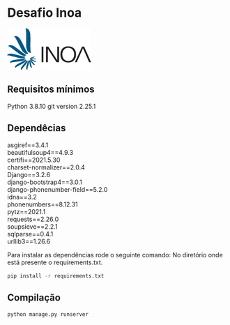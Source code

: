 <h1>Desafio Inoa</h1>

<img src="./inoa/static/images/logo-home.png">

<h2>Requisitos mínimos</h2>
Python 3.8.10
git version 2.25.1

<h2>Dependêcias</h2>

asgiref==3.4.1 <br>
beautifulsoup4==4.9.3<br>
certifi==2021.5.30<br>
charset-normalizer==2.0.4<br>
Django==3.2.6<br>
django-bootstrap4==3.0.1<br>
django-phonenumber-field==5.2.0<br>
idna==3.2<br>
phonenumbers==8.12.31<br>
pytz==2021.1<br>
requests==2.26.0<br>
soupsieve==2.2.1<br>
sqlparse==0.4.1<br>
urllib3==1.26.6<br>

Para instalar as dependências rode o seguinte comando:
No diretório onde está presente o requirements.txt.

```sh
pip install -r requirements.txt 
```
<h2>Compilação</h2>

```sh
python manage.py runserver
```
